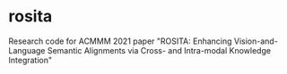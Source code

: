 # rosita
Research code for ACMMM 2021 paper "ROSITA: Enhancing Vision-and-Language Semantic Alignments via Cross- and Intra-modal Knowledge Integration"
